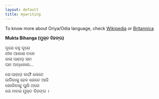 ```yaml
---
layout: default
title: mywriting
---
```

To know more about Oriya/Odia language, check [Wikipedia](https://en.wikipedia.org/wiki/Odia_language) or [Britannica](https://www.britannica.com/topic/Oriya-language)

**Mukta Bihanga (ମୁକ୍ତ ବିହଙ୍ଗ)**

ଦୂରେ ବହୁ ଦୂରେ<br>
ନୀଳ ଆକାଶ ତଳେ<br>
କଳା ପାହାଡ଼ ସମ<br>
ଘନ ଅନ୍ଧକାର…<br>

ସେ ପାହାଡ଼ ଲଙ୍ଘି ତୋତେ<br>
ଉଡିିବାକୁ ହେବ ତୋତେ ଆଜି<br>
ଖୋଜିବାକୁ ପୁଣି ଥରେ<br>
ତୋ ମନର ମୁକ୍ତ ବିହଙ୍ଗ ।<br>


